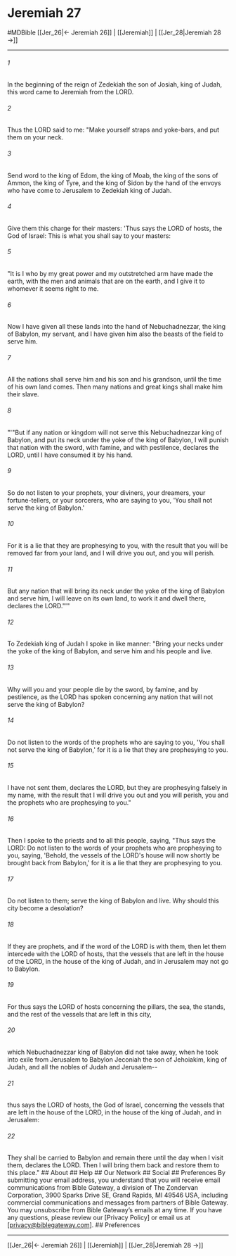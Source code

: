 # Jeremiah 27
#MDBible
[[Jer_26|← Jeremiah 26]] | [[Jeremiah]] | [[Jer_28|Jeremiah 28 →]]

***






###### 1 


In the beginning of the reign of Zedekiah the son of Josiah, king of Judah, this word came to Jeremiah from the LORD. 





###### 2 


Thus the LORD said to me: "Make yourself straps and yoke-bars, and put them on your neck. 





###### 3 


Send word to the king of Edom, the king of Moab, the king of the sons of Ammon, the king of Tyre, and the king of Sidon by the hand of the envoys who have come to Jerusalem to Zedekiah king of Judah. 





###### 4 


Give them this charge for their masters: 'Thus says the LORD of hosts, the God of Israel: This is what you shall say to your masters: 





###### 5 


"It is I who by my great power and my outstretched arm have made the earth, with the men and animals that are on the earth, and I give it to whomever it seems right to me. 





###### 6 


Now I have given all these lands into the hand of Nebuchadnezzar, the king of Babylon, my servant, and I have given him also the beasts of the field to serve him. 





###### 7 


All the nations shall serve him and his son and his grandson, until the time of his own land comes. Then many nations and great kings shall make him their slave. 





###### 8 


"'"But if any nation or kingdom will not serve this Nebuchadnezzar king of Babylon, and put its neck under the yoke of the king of Babylon, I will punish that nation with the sword, with famine, and with pestilence, declares the LORD, until I have consumed it by his hand. 





###### 9 


So do not listen to your prophets, your diviners, your dreamers, your fortune-tellers, or your sorcerers, who are saying to you, 'You shall not serve the king of Babylon.' 





###### 10 


For it is a lie that they are prophesying to you, with the result that you will be removed far from your land, and I will drive you out, and you will perish. 





###### 11 


But any nation that will bring its neck under the yoke of the king of Babylon and serve him, I will leave on its own land, to work it and dwell there, declares the LORD."'" 





###### 12 


To Zedekiah king of Judah I spoke in like manner: "Bring your necks under the yoke of the king of Babylon, and serve him and his people and live. 





###### 13 


Why will you and your people die by the sword, by famine, and by pestilence, as the LORD has spoken concerning any nation that will not serve the king of Babylon? 





###### 14 


Do not listen to the words of the prophets who are saying to you, 'You shall not serve the king of Babylon,' for it is a lie that they are prophesying to you. 





###### 15 


I have not sent them, declares the LORD, but they are prophesying falsely in my name, with the result that I will drive you out and you will perish, you and the prophets who are prophesying to you." 





###### 16 


Then I spoke to the priests and to all this people, saying, "Thus says the LORD: Do not listen to the words of your prophets who are prophesying to you, saying, 'Behold, the vessels of the LORD's house will now shortly be brought back from Babylon,' for it is a lie that they are prophesying to you. 





###### 17 


Do not listen to them; serve the king of Babylon and live. Why should this city become a desolation? 





###### 18 


If they are prophets, and if the word of the LORD is with them, then let them intercede with the LORD of hosts, that the vessels that are left in the house of the LORD, in the house of the king of Judah, and in Jerusalem may not go to Babylon. 





###### 19 


For thus says the LORD of hosts concerning the pillars, the sea, the stands, and the rest of the vessels that are left in this city, 





###### 20 


which Nebuchadnezzar king of Babylon did not take away, when he took into exile from Jerusalem to Babylon Jeconiah the son of Jehoiakim, king of Judah, and all the nobles of Judah and Jerusalem-- 





###### 21 


thus says the LORD of hosts, the God of Israel, concerning the vessels that are left in the house of the LORD, in the house of the king of Judah, and in Jerusalem: 





###### 22 


They shall be carried to Babylon and remain there until the day when I visit them, declares the LORD. Then I will bring them back and restore them to this place." ## About ## Help ## Our Network ## Social ## Preferences By submitting your email address, you understand that you will receive email communications from Bible Gateway, a division of The Zondervan Corporation, 3900 Sparks Drive SE, Grand Rapids, MI 49546 USA, including commercial communications and messages from partners of Bible Gateway. You may unsubscribe from Bible Gateway&rsquo;s emails at any time. If you have any questions, please review our [Privacy Policy] or email us at [privacy@biblegateway.com]. ## Preferences

***

[[Jer_26|← Jeremiah 26]] | [[Jeremiah]] | [[Jer_28|Jeremiah 28 →]]
